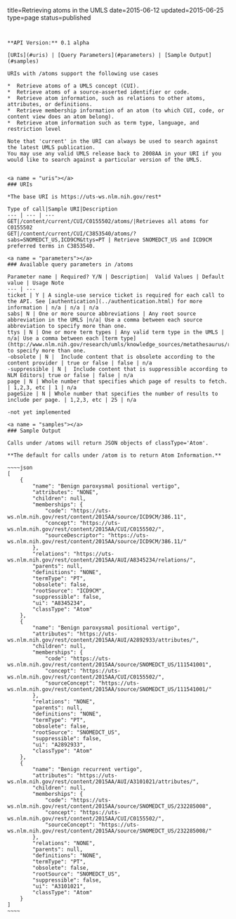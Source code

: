 title=Retrieving atoms in the UMLS
date=2015-06-12
updated=2015-06-25
type=page
status=published
~~~~~~


**API Version:** 0.1 alpha

[URIs](#uris) | [Query Parameters](#parameters) | [Sample Output](#samples)

URIs with /atoms support the following use cases

*  Retrieve atoms of a UMLS concept (CUI).
*  Retrieve atoms of a source-asserted identifier or code.
*  Retrieve atom information, such as relations to other atoms, attributes, or definitions.
*  Retrieve membership information of an atom (to which CUI, code, or content view does an atom belong).
*  Retrieve atom information such as term type, language, and restriction level

Note that 'current' in the URI can always be used to search against the latest UMLS publication.
You may use any valid UMLS release back to 2008AA in your URI if you would like to search against a particular version of the UMLS.


<a name = "uris"></a>
### URIs

*The base URI is https://uts-ws.nlm.nih.gov/rest*

Type of call|Sample URI|Description
--- | --- | ---
GET|/content/current/CUI/C0155502/atoms/|Retrieves all atoms for C0155502
GET|/content/current/CUI/C3853540/atoms/?sabs=SNOMEDCT_US,ICD9CM&ttys=PT | Retrieve SNOMEDCT_US and ICD9CM preferred terms in C3853540.

<a name = "parameters"></a>
### Available query parameters in /atoms

Parameter name | Required? Y/N | Description|  Valid Values | Default value | Usage Note
--- | ---
ticket | Y | A single-use service ticket is required for each call to the API. See [authentication](../authentication.html) for more information | n/a | n/a | n/a
sabs| N | One or more source abbreviations | Any root source abbreviation in the UMLS |n/a| Use a comma between each source abbreviation to specify more than one.
ttys | N | One or more term types | Any valid term type in the UMLS | n/a| Use a comma between each [term type](http://www.nlm.nih.gov/research/umls/knowledge_sources/metathesaurus/release/precedence_suppressibility.html) to specify more than one.
-obsolete | N |  Include content that is obsolete according to the content provider | true or false | false | n/a
-suppressible | N |  Include content that is suppressible according to NLM Editors| true or false | false | n/a
page | N | Whole number that specifies which page of results to fetch. | 1,2,3, etc | 1 | n/a
pageSize | N | Whole number that specifies the number of results to include per page. | 1,2,3, etc | 25 | n/a

-not yet implemented

<a name = "samples"></a>
### Sample Output

Calls under /atoms will return JSON objects of classType='Atom'.

**The default for calls under /atom is to return Atom Information.**

~~~~json
[
    {
        "name": "Benign paroxysmal positional vertigo",
        "attributes": "NONE",
        "children": null,
        "memberships": {
            "code": "https://uts-ws.nlm.nih.gov/rest/content/2015AA/source/ICD9CM/386.11",
            "concept": "https://uts-ws.nlm.nih.gov/rest/content/2015AA/CUI/C0155502/",
            "sourceDescriptor": "https://uts-ws.nlm.nih.gov/rest/content/2015AA/source/ICD9CM/386.11/"
        },
        "relations": "https://uts-ws.nlm.nih.gov/rest/content/2015AA/AUI/A8345234/relations/",
        "parents": null,
        "definitions": "NONE",
        "termType": "PT",
        "obsolete": false,
        "rootSource": "ICD9CM",
        "suppressible": false,
        "ui": "A8345234",
        "classType": "Atom"
    },
    {
        "name": "Benign paroxysmal positional vertigo",
        "attributes": "https://uts-ws.nlm.nih.gov/rest/content/2015AA/AUI/A2892933/attributes/",
        "children": null,
        "memberships": {
            "code": "https://uts-ws.nlm.nih.gov/rest/content/2015AA/source/SNOMEDCT_US/111541001",
            "concept": "https://uts-ws.nlm.nih.gov/rest/content/2015AA/CUI/C0155502/",
            "sourceConcept": "https://uts-ws.nlm.nih.gov/rest/content/2015AA/source/SNOMEDCT_US/111541001/"
        },
        "relations": "NONE",
        "parents": null,
        "definitions": "NONE",
        "termType": "PT",
        "obsolete": false,
        "rootSource": "SNOMEDCT_US",
        "suppressible": false,
        "ui": "A2892933",
        "classType": "Atom"
    },
    {
        "name": "Benign recurrent vertigo",
        "attributes": "https://uts-ws.nlm.nih.gov/rest/content/2015AA/AUI/A3101021/attributes/",
        "children": null,
        "memberships": {
            "code": "https://uts-ws.nlm.nih.gov/rest/content/2015AA/source/SNOMEDCT_US/232285008",
            "concept": "https://uts-ws.nlm.nih.gov/rest/content/2015AA/CUI/C0155502/",
            "sourceConcept": "https://uts-ws.nlm.nih.gov/rest/content/2015AA/source/SNOMEDCT_US/232285008/"
        },
        "relations": "NONE",
        "parents": null,
        "definitions": "NONE",
        "termType": "PT",
        "obsolete": false,
        "rootSource": "SNOMEDCT_US",
        "suppressible": false,
        "ui": "A3101021",
        "classType": "Atom"
    }
]
~~~~

